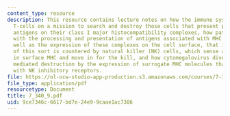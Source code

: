 ```yaml
---
content_type: resource
description: This resource contains lecture notes on how the immune system sends cytotoxic
  T-cells on a mission to search and destroy those cells that present pathogen-derived
  antigens on their class I major histocompatibility complexes, how pathogens interfere
  with the processing and presentation of antigens associated with MHC complexes as
  well as the expression of these complexes on the cell surface, that immune evasion
  of this sort is countered by natural killer (NK) cells, which sense a reduction
  in surface MHC and move in for the kill, and how cytomegalovirus diverts the NK-cell
  mediated destruction by the expression of surrogate MHC molecules that interact
  with NK inhibitory receptors.
file: https://ol-ocw-studio-app-production.s3.amazonaws.com/courses/7-340-under-the-radar-screen-how-bugs-trick-our-immune-defenses-spring-2007/9ce7346c6617bd7e24e99caae1ac7386_7_340_9.pdf
file_type: application/pdf
resourcetype: Document
title: 7_340_9.pdf
uid: 9ce7346c-6617-bd7e-24e9-9caae1ac7386
---
```

